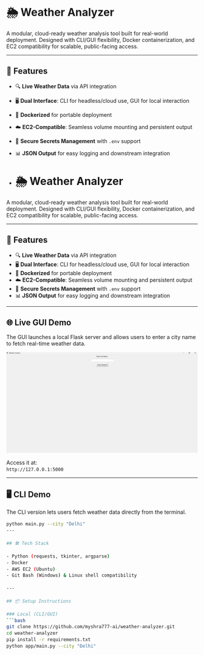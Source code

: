 # 🌦️ Weather Analyzer

A modular, cloud-ready weather analysis tool built for real-world deployment. Designed with CLI/GUI flexibility, Docker containerization, and EC2 compatibility for scalable, public-facing access.

---

## 🚀 Features

- 🔍 **Live Weather Data** via API integration
- 🖥️ **Dual Interface**: CLI for headless/cloud use, GUI for local interaction
- 🐳 **Dockerized** for portable deployment
- ☁️ **EC2-Compatible**: Seamless volume mounting and persistent output
- 🔐 **Secure Secrets Management** with `.env` support
- 📊 **JSON Output** for easy logging and downstream integration

- # 🌦️ Weather Analyzer

A modular, cloud-ready weather analysis tool built for real-world deployment. Designed with CLI/GUI flexibility, Docker containerization, and EC2 compatibility for scalable, public-facing access.

---

## 🚀 Features

- 🔍 **Live Weather Data** via API integration  
- 🖥️ **Dual Interface**: CLI for headless/cloud use, GUI for local interaction  
- 🐳 **Dockerized** for portable deployment  
- ☁️ **EC2-Compatible**: Seamless volume mounting and persistent output  
- 🔐 **Secure Secrets Management** with `.env` support  
- 📊 **JSON Output** for easy logging and downstream integration  

---

## 🌐 Live GUI Demo

The GUI launches a local Flask server and allows users to enter a city name to fetch real-time weather data.

![Weather GUI Live](weather-gui.png)

Access it at:  
`http://127.0.0.1:5000`

---

## 🖥️ CLI Demo

The CLI version lets users fetch weather data directly from the terminal.

```bash
python main.py --city "Delhi"
---

## 🛠️ Tech Stack

- Python (requests, tkinter, argparse)
- Docker
- AWS EC2 (Ubuntu)
- Git Bash (Windows) & Linux shell compatibility

---

## 📦 Setup Instructions

### Local (CLI/GUI)
```bash
git clone https://github.com/myshra777-ai/weather-analyzer.git
cd weather-analyzer
pip install -r requirements.txt
python app/main.py --city "Delhi"
